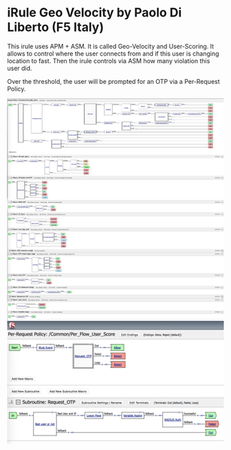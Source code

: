 # iRule Geo Velocity by Paolo Di Liberto (F5 Italy)


This irule uses APM + ASM. It is called Geo-Velocity and User-Scoring. It allows to control where the user connects from and if this user is changing location to fast.
Then the irule controls via ASM how many violation this user did.

Over the threshold, the user will be prompted for an OTP via a Per-Request Policy.

<img align="center" src="VPE-Part1.png">
<img align="center" src="VPE-Part2.png">

<img align="center" src="Per-Req VPE.png">
